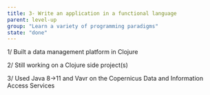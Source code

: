 ```yaml
---
title: 3- Write an application in a functional language
parent: level-up
group: "Learn a variety of programming paradigms"
state: "done"
---
```


1/ Built a data management platform in Clojure

2/ Still working on a Clojure side project(s)

3/ Used Java 8->11 and Vavr on the Copernicus Data and Information Access Services
